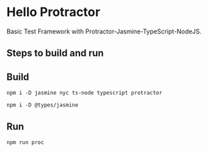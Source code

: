 # Hello Protractor
Basic Test Framework with Protractor-Jasmine-TypeScript-NodeJS.

Steps to build and run
----------------------
Build
-----
`npm i -D jasmine nyc ts-node typescript protractor`

`npm i -D @types/jasmine`

Run
---
`npm run proc`
